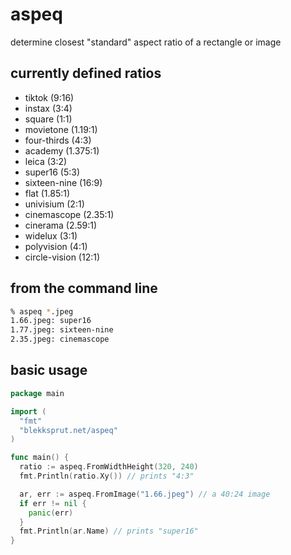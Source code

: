 # aspeq

determine closest "standard" aspect ratio of a rectangle or image

## currently defined ratios

- tiktok (9:16)
- instax (3:4)
- square (1:1)
- movietone (1.19:1)
- four-thirds (4:3)
- academy (1.375:1)
- leica (3:2)
- super16 (5:3)
- sixteen-nine (16:9)
- flat (1.85:1)
- univisium (2:1)
- cinemascope (2.35:1)
- cinerama (2.59:1)
- widelux (3:1)
- polyvision (4:1)
- circle-vision (12:1)

## from the command line

```sh
% aspeq *.jpeg
1.66.jpeg: super16
1.77.jpeg: sixteen-nine
2.35.jpeg: cinemascope
```

## basic usage

```go
package main

import (
  "fmt"
  "blekksprut.net/aspeq"
)

func main() {
  ratio := aspeq.FromWidthHeight(320, 240)
  fmt.Println(ratio.Xy()) // prints "4:3"

  ar, err := aspeq.FromImage("1.66.jpeg") // a 40:24 image
  if err != nil {
    panic(err)
  }
  fmt.Println(ar.Name) // prints "super16"
}
```
